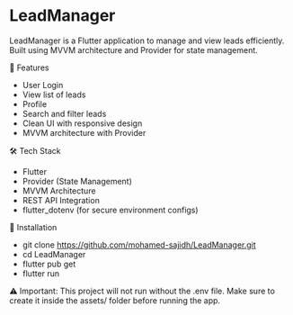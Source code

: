 # LeadManager

LeadManager is a Flutter application to manage and view leads efficiently. Built using MVVM architecture and Provider for state management.

🚀 Features

- User Login
- View list of leads
- Profile
- Search and filter leads
- Clean UI with responsive design
- MVVM architecture with Provider

🛠️ Tech Stack

- Flutter
- Provider (State Management)
- MVVM Architecture
- REST API Integration
- flutter_dotenv (for secure environment configs)

🔧 Installation

- git clone https://github.com/mohamed-sajidh/LeadManager.git
- cd LeadManager
- flutter pub get
- flutter run

⚠️ Important: This project will not run without the .env file. Make sure to create it inside the assets/ folder before running the app.
